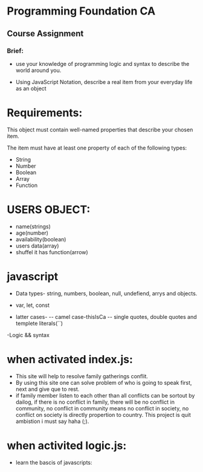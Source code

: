 # Programming Foundation CA

## Course Assignment

### Brief:

- use your knowledge of programming logic and syntax to describe the world around you.

- Using JavaScript Notation, describe a real item from your everyday life as an object

# Requirements:

This object must contain well-named properties that describe your chosen item.

The item must have at least one property of each of the following types:

- String
- Number
- Boolean
- Array
- Function

# USERS OBJECT:

- name(strings)
- age(number)
- availability(boolean)
- users data(array)
- shuffel it has function(arrow)

# javascript

- Data types- string, numbers, boolean, null, undefiend, arrys and objects.

- var, let, const

- latter cases-
  -- camel case-thisIsCa
  -- single quotes, double quotes and templete literals(``)

-Logic && syntax

# when activated index.js:

- This site will help to resolve family gatherings conflit.
- By using this site one can solve problem of who is going to speak first, next and give que to rest.
- if family member listen to each other than all conflicts can be sortout by dailog, if there is no conflict in family, there will be no conflict in community, no conflict in community means no conflict in society, no conflict on society is directly propertion to country. This project is quit ambistion i must say haha (;).

# when activited logic.js:

- learn the bascis of javascripts:
